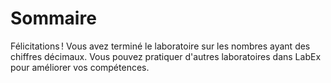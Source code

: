 # Sommaire

Félicitations ! Vous avez terminé le laboratoire sur les nombres ayant des chiffres décimaux. Vous pouvez pratiquer d'autres laboratoires dans LabEx pour améliorer vos compétences.
